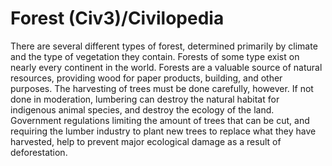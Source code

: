 # Forest (Civ3)/Civilopedia

There are several different types of forest, determined primarily by climate and the type of vegetation they contain. Forests of some type exist on nearly every continent in the world. Forests are a valuable source of natural resources, providing wood for paper products, building, and other purposes. The harvesting of trees must be done carefully, however. If not done in moderation, lumbering can destroy the natural habitat for indigenous animal species, and destroy the ecology of the land. Government regulations limiting the amount of trees that can be cut, and requiring the lumber industry to plant new trees to replace what they have harvested, help to prevent major ecological damage as a result of deforestation.